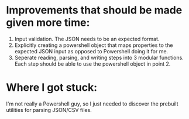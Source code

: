 # Improvements that should be made given more time:

1. Input validation. The JSON needs to be an expected format.
2. Explicitly creating a powershell object that maps properties to the expected JSON input as opposed to Powershell doing it for me.
3. Seperate reading, parsing, and writing steps into 3 modular functions. Each step should be able to use the powershell object in point 2.

# Where I got stuck:

I'm not really a Powershell guy, so I just needed to discover the prebuilt utilities for parsing JSON/CSV files.